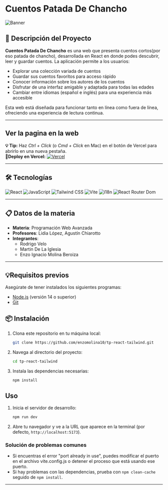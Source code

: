 # **Cuentos Patada De Chancho**

![Banner](https://img.shields.io/badge/React-PWA-red?style=for-the-badge&logo=react)

## **📝 Descripción del Proyecto**

**Cuentos Patada De Chancho** es una web que presenta cuentos cortos(por eso patada de chancho), desarrollada en React en donde podes descubrir, leer y guardar cuentos. La aplicación permite a los usuarios:

- Explorar una colección variada de cuentos 
- Guardar sus cuentos favoritos para acceso rápido
- Conocer información sobre los autores de los cuentos
- Disfrutar de una interfaz amigable y adaptada para todas las edades
- Cambiar entre idiomas (español e inglés) para una experiencia más accesible

Esta web está diseñada para funcionar tanto en línea como fuera de línea, ofreciendo una experiencia de lectura continua.

---

## **Ver la pagina en la web**

**💡 Tip:** Haz _Ctrl + Click_ (o _Cmd + Click_ en Mac) en el botón de Vercel para abrirlo en una nueva pestaña.  
**🚀Deploy en Vercel:** [![Vercel](https://img.shields.io/badge/Vercel-000000?style=for-the-badge&logo=vercel&logoColor=white)](https://tp-react-tailwind-six.vercel.app/)


---

## **🛠 Tecnologías**

<div align="left">  
   <img src="https://img.shields.io/badge/React-61DAFB?style=for-the-badge&logo=react&logoColor=black" alt="React" />  
   <img src="https://img.shields.io/badge/JavaScript-F7DF1E?style=for-the-badge&logo=javascript&logoColor=black" alt="JavaScript" />
   <img src="https://img.shields.io/badge/Tailwind_CSS-06B6D4?style=for-the-badge&logo=tailwindcss&logoColor=white" alt="Tailwind CSS" />
   <img src="https://img.shields.io/badge/Vite-646CFF?style=for-the-badge&logo=vite&logoColor=white" alt="Vite" />
   <img src="https://img.shields.io/badge/i18n-26A69A?style=for-the-badge&logo=googletranslate&logoColor=white" alt="i18n" />
   <img src="https://img.shields.io/badge/React_Router_Dom-CA4245?style=for-the-badge&logo=reactrouter&logoColor=white" alt="React Router Dom" />
</div>

---

## **📋 Datos de la materia**

- **Materia**: Programación Web Avanzada
- **Profesores**: Lidia López, Agustín Chiarotto
- **Integrantes**:
  - Rodrigo Velo
  - Martin De La Iglesia
  - Enzo Ignacio Molina Beroiza

---

## 💡Requisitos previos

Asegúrate de tener instalados los siguientes programas:

- [Node.js](https://nodejs.org/) (versión 14 o superior)
- [Git](https://git-scm.com/)

## **📦 Instalación**

1. Clona este repositorio en tu máquina local:

   ```bash
   git clone https://github.com/enzomolina10/tp-react-tailwind.git
   ```

2. Navega al directorio del proyecto:

   ```bash
   cd tp-react-tailwind
   ```

3. Instala las dependencias necesarias:
   ```bash
   npm install
   ```

## Uso

1. Inicia el servidor de desarrollo:

   ```bash
   npm run dev
   ```

2. Abre tu navegador y ve a la URL que aparece en la terminal (por defecto, `http://localhost:5173`).

### Solución de problemas comunes

- Si encuentras el error "port already in use", puedes modificar el puerto en el archivo vite.config.js o detener el proceso que está usando ese puerto.
- Si hay problemas con las dependencias, prueba con `npm clean-cache` seguido de `npm install`.

---
